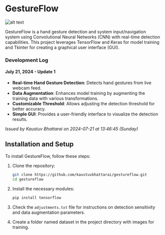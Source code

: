 # GestureFlow

![alt text](https://github.com/KaustuvBhattarai/GestureFlow/gestureflow.png?raw=true)

GestureFlow is a hand gesture detection and system input/navigation system using Convolutional Neural Networks (CNN) with real-time detection capabilities. This project leverages TensorFlow and Keras for model training and Tkinter for creating a graphical user interface (GUI).

### Development Log

#### July 21, 2024 - Update 1

- **Real-time Hand Gesture Detection**: Detects hand gestures from live webcam feed.
- **Data Augmentation**: Enhances model training by augmenting the training data with various transformations.
- **Customizable Threshold**: Allows adjusting the detection threshold for better accuracy.
- **Simple GUI**: Provides a user-friendly interface to visualize the detection results.

*Issued by Kaustuv Bhattarai on 2024-07-21 at 13:46:45 (Sunday)*

## Installation and Setup

To install GestureFlow, follow these steps:

1. Clone the repository:

    ```bash
    git clone https://github.com/kaustuvbhattarai/gestureflow.git
    cd gestureflow
    ```

2. Install the necessary modules:

    ```bash
    pip install tensorflow
    ```

3. Check the `adjustments.txt` file for instructions on detection sensitivity and data augmentation parameters.

4. Create a folder named dataset in the project directory with images for training. 

